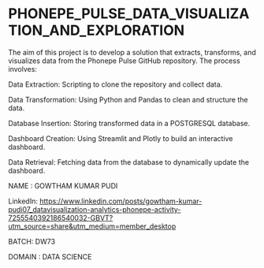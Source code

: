 # PHONEPE_PULSE_DATA_VISUALIZATION_AND_EXPLORATION

The aim of this project is to develop a solution that extracts, transforms, and visualizes data from the Phonepe Pulse GitHub repository. The process involves:

Data Extraction: Scripting to clone the repository and collect data.

Data Transformation: Using Python and Pandas to clean and structure the data.

Database Insertion: Storing transformed data in a POSTGRESQL database.

Dashboard Creation: Using Streamlit and Plotly to build an interactive dashboard.

Data Retrieval: Fetching data from the database to dynamically update the dashboard.

NAME : GOWTHAM KUMAR PUDI

LinkedIn: https://www.linkedin.com/posts/gowtham-kumar-pudi07_datavisualization-analytics-phonepe-activity-7255540392186540032-GBVT?utm_source=share&utm_medium=member_desktop

BATCH: DW73

DOMAIN : DATA SCIENCE
